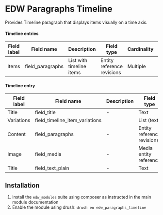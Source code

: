 EDW Paragraphs Timeline
=============================================

Provides Timeline paragraph that displays items visually on a time axis.

#### Timeline entries
| Field label | Field name       | Description              | Field type                 | Cardinality | Required | Translatable | Widget    |
|-------------|------------------|--------------------------|----------------------------|-------------|----------|--------------|-----------|
| Items       | field_paragraphs | List with timeline items | Entity reference revisions | Multiple    | Yes      | No           | Paragraph |

#### Timeline entry
| Field label | Field name                     | Description | Field type                 | Cardinality | Required | Translatable | Widget         |
|-------------|--------------------------------|-------------|----------------------------|-------------|----------|--------------|----------------|
| Title       | field_title                    | -           | Text                       | Single      | Yes      | Yes          | Text field     |
| Variations  | field_timeline_item_variations |             | List (text)                | Single      | No       | Yes          | Chosen/Similar |
| Content     | field_paragraphs               | -           | Entity reference revisions | Multiple    | Yes      | No           | Paragraph      |
| Image       | field_media                    | -           | Media entity reference     | Single      | Yes      | No           | Media library  |
| Title       | field_text_plain               | -           | Text                       | Single      | Yes      | Yes          | Text field     |

## Installation

1. Install the `edw_modules` suite using composer as instructed in the main module documentation
2. Enable the module using drush: `drush en edw_paragraphs_timeline`